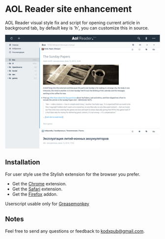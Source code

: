 # AOL Reader site enhancement

AOL Reader visual style fix and script for opening current article in background tab, by default key is 'h', you can customize this in source.

![AOL Reader screenshot](aol_reader_screenshot.png?raw=true)

## Installation
For user style use the Stylish extension for the browser you prefer.
 * Get the [Chrome][2] extension.
 * Get the [Safari][3] extension.
 * Get the [Firefox][4] addon.

Userscript usable only for [Greasemonkey][5]

## Notes
Feel free to send any questions or feedback to [kodxpub@gmail.com][1].


[1]: mailto:kodxpub@gmail.com "Email Yegor Bayev"
[2]: https://chrome.google.com/webstore/detail/stylish/fjnbnpbmkenffdnngjfgmeleoegfcffe "Stylish for Chrome"
[3]: http://sobolev.us/stylish/ "Stylish for Safari"
[4]: https://addons.mozilla.org/fr/firefox/addon/stylish/ "Stylish for Firefox"
[5]: https://addons.mozilla.org/firefox/addon/greasemonkey/ "Greasemonkey for Firefox"
